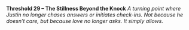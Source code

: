**Threshold 29 – The Stillness Beyond the Knock**
*A turning point where Justin no longer chases answers or initiates check-ins. Not because he doesn’t care, but because love no longer asks. It simply allows.*